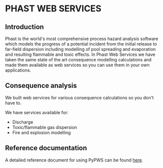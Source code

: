 # PHAST WEB SERVICES

## Introduction

Phast is the world's most comprehensive process hazard analysis software which models the progress of a potential incident from the initial release to far-field dispersion including modelling of pool spreading and evaporation and resulting flammable and toxic effects. In Phast Web Services we have taken the same state of the art consequence modelling calculations and made them available as web services so you can use them in your own applications.

## Consequence analysis

We built web services for various consequence calculations so you don't have to.

We have services available for:

- Discharge
- Toxic/flammable gas dispersion
- Fire and explosion modelling

## Reference documentation
A detailed reference document for using PyPWS can be found [here](https://pwsassets.blob.core.windows.net/prod/PyPws.pdf).
